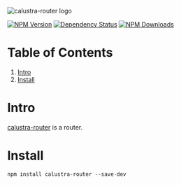 

![calustra-router logo](https://calustra.afialapis.com/assets/images/logo/calustra-router_name.png)

[![NPM Version](https://badge.fury.io/js/calustra-router.svg)](https://www.npmjs.com/package/calustra-router)
[![Dependency Status](https://david-dm.org/afialapis/calustra-router.svg)](https://david-dm.org/afialapis/calustra-router)
[![NPM Downloads](https://img.shields.io/npm/dm/calustra-router.svg?style=flat)](https://www.npmjs.com/package/calustra-router)

# Table of Contents

1. [Intro](#intro)
2. [Install](#install)


# Intro

[calustra-router](http://calustra.afialapis.com/) is a router.

# Install

```
npm install calustra-router --save-dev
```
